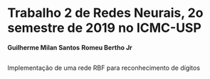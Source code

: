# Trabalho 2 de Redes Neurais, 2o semestre de 2019 no ICMC-USP
**Guilherme Milan Santos**
**Romeu Bertho Jr**
## 
Implementação de uma rede RBF para reconhecimento de dígitos 

